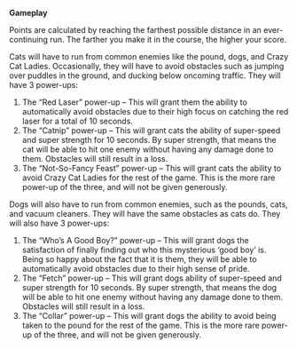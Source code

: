 **Gameplay**




Points are calculated by reaching the farthest possible distance in an ever-continuing run. The farther you make it in the course, the higher your score.

Cats will have to run from common enemies like the pound, dogs, and Crazy Cat Ladies. Occasionally, they will have to avoid obstacles such as jumping over puddles in the ground, and ducking below oncoming traffic. They will have 3 power-ups:

1.	The “Red Laser” power-up  – This will grant them the ability to automatically avoid obstacles due to their high focus on catching the red laser for a total of 10 seconds.
2.	The “Catnip” power-up – This will grant cats the ability of super-speed and super strength for 10 seconds. By super strength, that means the cat will be able to hit one enemy without having any damage done to them. Obstacles will still result in a loss.
3.	The “Not-So-Fancy Feast” power-up – This will grant cats the ability to avoid Crazy Cat Ladies for the rest of the game. This is the more rare power-up of the three, and will not be given generously.
	

Dogs will also have to run from common enemies, such as the pounds, cats, and vacuum cleaners. They will have the same obstacles as cats do. They will also have 3 power-ups:

1.	The “Who’s A Good Boy?” power-up – This will grant dogs the satisfaction of finally finding out who this mysterious ‘good boy’ is. Being so happy about the fact that it is them, they will be able to automatically avoid obstacles due to their high sense of pride.
2.	The “Fetch” power-up – This will grant dogs ability of super-speed and super strength for 10 seconds. By super strength, that means the dog will be able to hit one enemy without having any damage done to them. Obstacles will still result in a loss.
3.	The “Collar” power-up – This will grant dogs the ability to avoid being taken to the pound for the rest of the game. This is the more rare power-up of the three, and will not be given generously.
